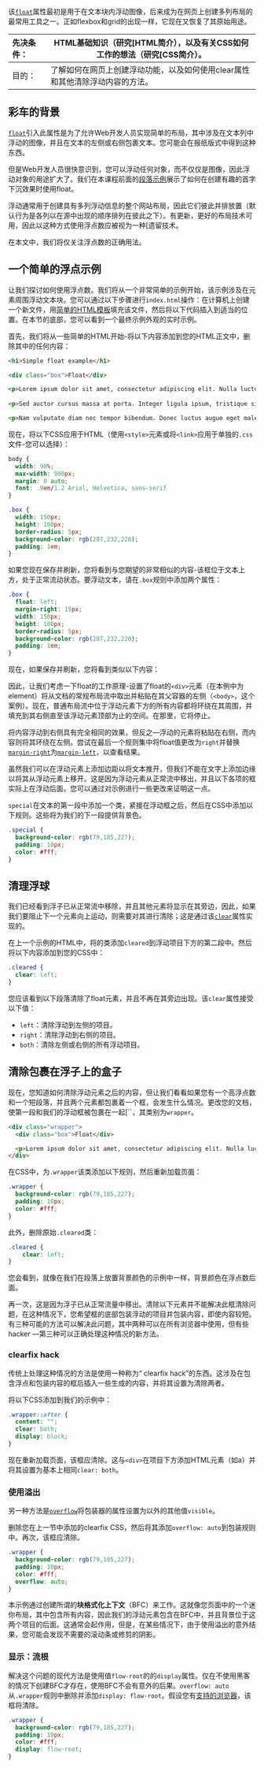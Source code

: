 该[`float`]( /float)属性最初是用于在文本块内浮动图像，后来成为在网页上创建多列布局的最常用工具之一。正如flexbox和grid的出现一样，它现在又恢复了其原始用途。

| 先决条件： | HTML基础知识（研究[HTML简介），以及有关CSS如何工作的想法（研究[CSS简介）。 |
| :--------- | ------------------------------------------------------------ |
| 目的：     | 了解如何在网页上创建浮动功能，以及如何使用clear属性和其他清除浮动内容的方法。 |

## 彩车的背景

[`float`]( /float)引入此属性是为了允许Web开发人员实现简单的布局，其中涉及在文本列中浮动的图像，并且在文本的左侧或右侧包裹文本。您可能会在报纸版式中得到这种东西。

但是Web开发人员很快意识到，您可以浮动任何对象，而不仅仅是图像，因此浮动对象的用途扩大了。我们在本课程前面的[段落示例](1/en-US/docs/Learn/CSS/Introduction_to_CSS/Pseudo-classes_and_pseudo-elements#Active_learning_A_fancy_paragraph)展示了如何在创建有趣的首字下沉效果时使用float。

浮动通常用于创建具有多列浮动信息的整个网站布局，因此它们彼此并排放置（默认行为是各列以在源中出现的顺序排列在彼此之下）。有更新，更好的布局技术可用，因此以这种方式使用浮点数应被视为一种[遗留技术。

在本文中，我们将仅关注浮点数的正确用法。

## 一个简单的浮点示例

让我们探讨如何使用浮点数。我们将从一个非常简单的示例开始，该示例涉及在元素周围浮动文本块。您可以通过以下步骤进行`index.html`操作：在计算机上创建一个新文件，用[简单的HTML模板](https://github.com/mdn/learning-area/blob/master/html/introduction-to-html/getting-started/index.html)填充该文件，然后将以下代码插入到适当的位置。在本节的底部，您可以看到一个最终示例外观的实时示例。

首先，我们将从一些简单的HTML开始-将以下内容添加到您的HTML正文中，删除其中的任何内容：

```html
<h1>Simple float example</h1>

<div class="box">Float</div>

<p>Lorem ipsum dolor sit amet, consectetur adipiscing elit. Nulla luctus aliquam dolor, eu lacinia lorem placerat vulputate. Duis felis orci, pulvinar id metus ut, rutrum luctus orci. Cras porttitor imperdiet nunc, at ultricies tellus laoreet sit amet. </p>
    
<p>Sed auctor cursus massa at porta. Integer ligula ipsum, tristique sit amet orci vel, viverra egestas ligula. Curabitur vehicula tellus neque, ac ornare ex malesuada et. In vitae convallis lacus. Aliquam erat volutpat. Suspendisse ac imperdiet turpis. Aenean finibus sollicitudin eros pharetra congue. Duis ornare egestas augue ut luctus. Proin blandit quam nec lacus varius commodo et a urna. Ut id ornare felis, eget fermentum sapien.</p>

<p>Nam vulputate diam nec tempor bibendum. Donec luctus augue eget malesuada ultrices. Phasellus turpis est, posuere sit amet dapibus ut, facilisis sed est. Nam id risus quis ante semper consectetur eget aliquam lorem. Vivamus tristique elit dolor, sed pretium metus suscipit vel. Mauris ultricies lectus sed lobortis finibus. Vivamus eu urna eget velit cursus viverra quis vestibulum sem. Aliquam tincidunt eget purus in interdum. Cum sociis natoque penatibus et magnis dis parturient montes, nascetur ridiculus mus.</p>
```

现在，将以下CSS应用于HTML（使用`<style>`元素或将`<link>`应用于单独的`.css`文件-您可以选择）：

```css
body {
  width: 90%;
  max-width: 900px;
  margin: 0 auto;
  font: .9em/1.2 Arial, Helvetica, sans-serif
}

.box {
  width: 150px;
  height: 100px;
  border-radius: 5px;
  background-color: rgb(207,232,220);
  padding: 1em;
}
```

如果您现在保存并刷新，您将看到与您期望的非常相似的内容-该框位于文本上方，处于正常流动状态。要浮动文本，请在`.box`规则中添加两个属性：

```css
.box {
  float: left;
  margin-right: 15px;
  width: 150px;
  height: 100px;
  border-radius: 5px;
  background-color: rgb(207,232,220);
  padding: 1em;
}
```

现在，如果保存并刷新，您将看到类似以下内容：

因此，让我们考虑一下float的工作原理-设置了float的`<div>`元素（在本例中为element）将从文档的常规布局流中取出并粘贴在其父容器的左侧（`<body>`，这个案例）。现在，普通布局流中位于浮动元素下方的所有内容都将环绕在其周围，并填充到其右侧直至该浮动元素顶部为止的空间。在那里，它将停止。

将内容浮动到右侧具有完全相同的效果，但反之—浮动的元素将粘贴在右侧，而内容则将其环绕在左侧。尝试在最后一个规则集中将float值更改为`right`并替换[`margin-right`]( /margin-right)为[`margin-left`]( /margin-left)，以查看结果。

虽然我们可以在浮动元素上添加边距以将文本推开，但我们不能在文字上添加边缘以将其从浮动元素上移开。这是因为浮动元素从正常流中移出，并且以下各项的框实际上在浮动后面。您可以通过对示例进行一些更改来证明这一点。

`special`在文本的第一段中添加一个类，紧接在浮动框之后，然后在CSS中添加以下规则。这些将为我们的下一段提供背景色。

```css
.special {
  background-color: rgb(79,185,227);
  padding: 10px;
  color: #fff;
}
```



## 清理浮球

我们已经看到浮子已从正常流中移除，并且其他元素将显示在其旁边，因此，如果我们要阻止下一个元素向上运动，则需要对其进行清除；这是通过该[`clear`]( /clear)属性实现的。

在上一个示例的HTML中，将的类添加`cleared`到浮动项目下方的第二段中。然后将以下内容添加到您的CSS中：

```css
.cleared {
  clear: left;
}
```



您应该看到以下段落清除了float元素，并且不再在其旁边出现。该`clear`属性接受以下值：

- `left`：清除浮动到左侧的项目。
- `right`：清除浮动到右侧的项目。
- `both`：清除左侧或右侧的所有浮动项目。

## 清除包裹在浮子上的盒子

现在，您知道如何清除浮动元素之后的内容，但让我们看看如果您有一个高浮点数和一个短段落，并且两个元素都包裹着一个框，会发生什么情况。更改您的文档，使第一段和我们的浮动框被包裹在一起[``，其类别为`wrapper`。

```html
<div class="wrapper">
  <div class="box">Float</div>

  <p>Lorem ipsum dolor sit amet, consectetur adipiscing elit. Nulla luctus aliquam dolor, eu lacinia lorem placerat vulputate.</p>
</div>
```

在CSS中，为`.wrapper`该类添加以下规则，然后重新加载页面：

```css
.wrapper {
  background-color: rgb(79,185,227);
  padding: 10px;
  color: #fff; 
}
```

此外，删除原始`.cleared`类：

```css
.cleared {
    clear: left;
}
```

您会看到，就像在我们在段落上放置背景颜色的示例中一样，背景颜色在浮点数后面。

再一次，这是因为浮子已从正常流量中移出。清除以下元素并不能解决此框清除问题，在这种情况下，您希望框的底部包装浮动的项目并包装内容，即使内容较短。有三种可能的方法可以解决此问题，其中两种可以在所有浏览器中使用，但有些hacker —第三种可以正确处理这种情况的新方法。

### clearfix hack



传统上处理这种情况的方法是使用一种称为“ clearfix hack”的东西。这涉及在包含浮点和包装内容的框后插入一些生成的内容，并将其设置为清除两者。

将以下CSS添加到我们的示例中：

```css
.wrapper::after {
  content: "";
  clear: both;
  display: block;
}
```

现在重新加载页面，该框应清除。这与`<div>`在项目下方添加HTML元素（如a）并将其设置为基本上相同`clear: both`。





### 使用溢出



另一种方法是[`overflow`]( /overflow)将包装器的属性设置为以外的其他值`visible`。

删除您在上一节中添加的clearfix CSS，然后将其添加`overflow: auto`到包装规则中。再次，该框应清除。

```css
.wrapper {
  background-color: rgb(79,185,227);
  padding: 10px;
  color: #fff;
  overflow: auto; 
}
```



本示例通过创建所谓的**块格式化上下文**（BFC）来工作。这就像您页面中的一个迷你布局，其中包含所有内容，因此我们的浮动元素包含在BFC中，并且背景位于这两个项目的后面。这通常会起作用，但是，在某些情况下，由于使用溢出的意外结果，您可能会发现不需要的滚动条或修剪的阴影。

### 显示：流根



解决这个问题的现代方法是使用值`flow-root`的的`display`属性。仅在不使用黑客的情况下创建BFC才存在，使用BFC不会有意外的后果。`overflow: auto`从`.wrapper`规则中删除并添加`display: flow-root`。假设您有[支持的浏览器]( /display#Browser_compatibility)，该框将清除。

```css
.wrapper {
  background-color: rgb(79,185,227);
  padding: 10px;
  color: #fff;
  display: flow-root; 
}
```